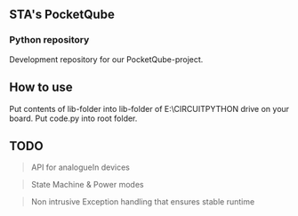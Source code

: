 ## STA's PocketQube
### Python repository

Development repository for our PocketQube-project.

## How to use

Put contents of lib-folder into lib-folder of E:\CIRCUITPYTHON drive on your board. 
Put code.py into root folder.

## TODO

> API for analogueIn devices

> State Machine & Power modes

> Non intrusive Exception handling that ensures stable runtime
